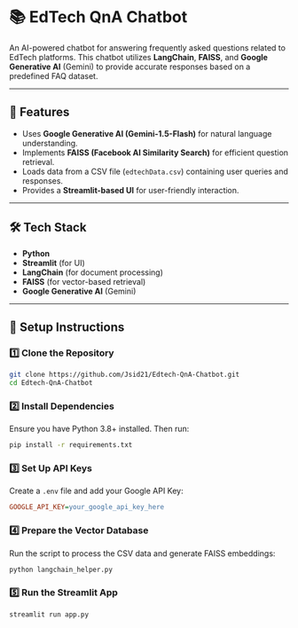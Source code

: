 # 📚 EdTech QnA Chatbot  

An AI-powered chatbot for answering frequently asked questions related to EdTech platforms. This chatbot utilizes **LangChain**, **FAISS**, and **Google Generative AI** (Gemini) to provide accurate responses based on a predefined FAQ dataset.

---

## 🚀 Features  
- Uses **Google Generative AI (Gemini-1.5-Flash)** for natural language understanding.  
- Implements **FAISS (Facebook AI Similarity Search)** for efficient question retrieval.  
- Loads data from a CSV file (`edtechData.csv`) containing user queries and responses.  
- Provides a **Streamlit-based UI** for user-friendly interaction.  

---

## 🛠️ Tech Stack  
- **Python**  
- **Streamlit** (for UI)  
- **LangChain** (for document processing)  
- **FAISS** (for vector-based retrieval)  
- **Google Generative AI** (Gemini)  

---
## 🔧 Setup Instructions  

### 1️⃣ Clone the Repository  
```bash
git clone https://github.com/Jsid21/Edtech-QnA-Chatbot.git
cd Edtech-QnA-Chatbot
```
### 2️⃣ Install Dependencies
Ensure you have Python 3.8+ installed. Then run:
```bash
pip install -r requirements.txt
```
### 3️⃣ Set Up API Keys
Create a `.env` file and add your Google API Key:
```ini
GOOGLE_API_KEY=your_google_api_key_here
```

### 4️⃣ Prepare the Vector Database
Run the script to process the CSV data and generate FAISS embeddings:
``` bash
python langchain_helper.py
```
### 5️⃣ Run the Streamlit App
``` bash
streamlit run app.py
```
